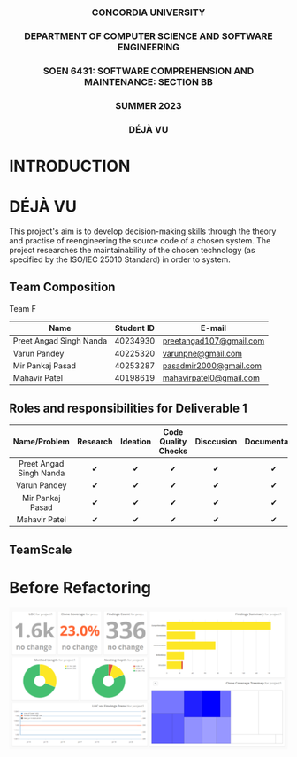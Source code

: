 ### <p style="text-align: center;">CONCORDIA UNIVERSITY</p>
### <p style="text-align: center;">DEPARTMENT OF COMPUTER SCIENCE AND SOFTWARE ENGINEERING</p>
### <p style="text-align: center;">SOEN 6431: SOFTWARE COMPREHENSION AND MAINTENANCE: SECTION BB</p>
### <p style="text-align: center;">SUMMER 2023</p>
### <p style="text-align: center;">DÉJÀ VU</p>

# INTRODUCTION

# DÉJÀ VU

This project's aim is to develop decision-making skills through the theory and practise of reengineering the source code of a chosen system. The project researches the maintainability of the chosen technology (as specified by the ISO/IEC 25010 Standard) in order to system.

## Team Composition

Team F

| Name  | Student ID | E-mail |
|-------|------------|--------|
|Preet Angad Singh Nanda | 40234930 | preetangad107@gmail.com |
|Varun Pandey | 40225320 | varunpne@gmail.com |
|Mir Pankaj Pasad | 40253287 | pasadmir2000@gmail.com |
|Mahavir Patel | 40198619 | mahavirpatel0@gmail.com |



## Roles and responsibilities for Deliverable 1

|Name/Problem                        |Research          |Ideation |Code Quality Checks|Disccusion|Documentation|
|:----------------------------------:|:----------------:|:-------:|:-------------:|:--------:|:-----------:|
|Preet Angad Singh Nanda             |✔                 |✔       |✔               |✔          |✔            |
|Varun Pandey                        |✔                 |✔         |✔               |✔         |✔             | 
|Mir Pankaj Pasad                    |✔                 |✔         |✔             |✔          |✔           |
|Mahavir Patel                       |✔                 |✔         |✔               |✔         |✔            |

## TeamScale 

# Before Refactoring

![](TeamScale/Initial_Findings.png)
